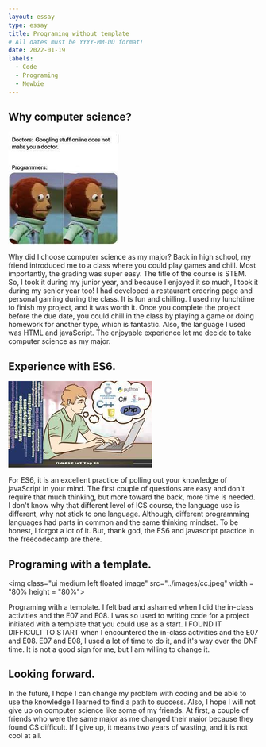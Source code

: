 ```yaml
---
layout: essay
type: essay
title: Programing without template
# All dates must be YYYY-MM-DD format!
date: 2022-01-19
labels:
  - Code
  - Programing
  - Newbie
---
```


## Why computer science?

<img class="ui medium left floated image" src="../images/cs.jpeg">



Why did I choose computer science as my major? Back in high school, my friend introduced me to a class where you could play games and chill. Most importantly, the grading was super easy. The title of the course is STEM. So, I took it during my junior year, and because I enjoyed it so much, I took it during my senior year too! I had developed a restaurant ordering page and personal gaming during the class. It is fun and chilling. I used my lunchtime to finish my project, and it was worth it. Once you complete the project before the due date, you could chill in the class by playing a game or doing homework for another type, which is fantastic. Also, the language I used was HTML and javaScript. The enjoyable experience let me decide to take computer science as my major. 

## Experience with ES6.

<img class="ui medium left floated image" src="../images/forgot.jpeg">



For ES6, it is an excellent practice of polling out your knowledge of javaScript in your mind. The first couple of questions are easy and don't require that much thinking, but more toward the back, more time is needed. I don't know why that different level of ICS course, the language use is different, why not stick to one language. Although, different programming languages had parts in common and the same thinking mindset. To be honest, I forgot a lot of it. But, thank god, the ES6 and javascript practice in the freecodecamp are there.


## Programing with a template.
<img class="ui medium left floated image" src="../images/cc.jpeg" width = "80% height = "80%">

Programing with a template. I felt bad and ashamed when I did the in-class activities and the E07 and E08. I was so used to writing code for a project initiated with a template that you could use as a start. I FOUND IT DIFFICULT TO START when I encountered the in-class activities and the E07 and E08. E07 and E08, I used a lot of time to do it, and it's way over the DNF time. It is not a good sign for me, but I am willing to change it. 

## Looking forward.

In the future, I hope I can change my problem with coding and be able to use the knowledge I learned to find a path to success. Also, I hope I will not give up on computer science like some of my friends. At first, a couple of friends who were the same major as me changed their major because they found CS difficult. If I give up, it means two years of wasting, and it is not cool at all. 
